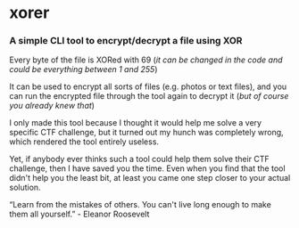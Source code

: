 # xorer

### A simple CLI tool to encrypt/decrypt a file using XOR
Every byte of the file is XORed with 69 (_it can be changed in the code and could be everything between 1 and 255_)

It can be used to encrypt all sorts of files (e.g. photos or text files), and you can run the encrypted file through the tool again to decrypt it (_but of course you already knew that_)

I only made this tool because I thought it would help me solve a very specific CTF challenge, but it turned out my hunch was completely wrong, which rendered the tool entirely useless.


Yet, if anybody ever thinks such a tool could help them solve their CTF challenge, then I have saved you the time. Even when you find that the tool didn't help you the least bit, at least you came one step closer to your actual solution. 

“Learn from the mistakes of others. You can't live long enough to make them all yourself.” - Eleanor Roosevelt
